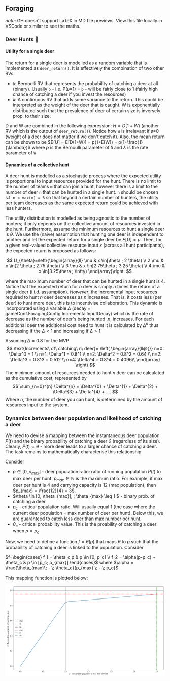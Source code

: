## Foraging
*note*: GH doesn't support LaTeX in MD file previews. View this file locally in VSCode or similar to see the maths.
### Deer Hunts 🦌

#### Utility for a single deer
The return for a single deer is modelled as a random variable that is implemented as `deer_return()`. It is effectively the combination of two other RVs:
- `D`: Bernoulli RV that represents the probability of catching a deer at all (binary). Usually `p` - i.e. P(`D`=1) = `p` - will be fairly close to 1 (fairly high chance of catching a deer if you invest the resources)
- `W`: A continuous RV that adds some variance to the return. This could be interpreted as the weight of the deer that is caught. W is exponentially distributed such that the prevalence of deer of certain size is inversely prop. to their size.

D and W are combined in the following expression: $H = D(1+W)$ (another RV which is the output of `deer_return()`). Notice how `W` is irrelevant if `D`=0 (weight of a deer does not matter if we don't catch it). Also, the mean return can be shown to be $E[U] = E[D(1+W)] = p(1+E[W]) = p(1+\frac{1}{\lambda})$ where $p$ is the Bernoulli parameter of `D` and $\lambda$ is the rate parameter of `W`

#### Dynamics of a collective hunt
A deer hunt is modelled as a stochastic process where the expected utility is proportional to input resources provided for the hunt. There is no limit to the number of teams `m` that can join a hunt, however there is a limit to the number of deer `n` that can be hunted in a single hunt. `n` should be chosen s.t. `n < max(m) = 6` so that beyond a certain number of hunters, the utility per team decreases as the same expected return could be achieved with less hunters. 

The utility distribution is modelled as being agnostic to the number of hunters; it only depends on the collective amount of resources invested in the hunt. Furthermore, assume the minimum resources to hunt a single deer is $\theta$. We use the (naive) assumption that hunting one deer is independent to another and let the expected return for a single deer be $E[U]=\mu$. Then, for a given real-valued collective resource input $x$ (across all hunt participants), the expected return is proposed as follows:

$$
U_{\theta}=\left\{\begin{array}{ll}
\mu & x \in[\theta ; 2 \theta) \\
2 \mu & x \in[2 \theta ; 2.75 \theta) \\
3 \mu & x \in[2.75\theta ; 3.25 \theta) \\
4 \mu & x \in[3.25\theta ; \infty)
\end{array}\right.
$$

where the maximum number of deer that can be hunted in a single hunt is 4. Notice that the expected return for $n$ deer is simply $n$ times the return of a single deer (i.i.d. assumption). *However*, the incremental input resources required to hunt $n$ deer decreases as $n$ increases. That is, it costs less (per deer) to hunt more deer, this is to incentivise collaboration. This dynamic is incorporated using a variable $\Delta$ (decay = gameConf.ForagingConfig.IncrementalInputDecay) which is the rate of decrease as the number of deer's being hunted ,$n$, increases. For each additional deer the additional cost need to hunt it is calculated by $\Delta^n$ thus decreasing if the $\Delta < 1$ and increasing if $\Delta > 1$. 

Assuming $\Delta=0.8$ for the MVP 
$$ \text{Increments\ of\ catching\ n\ deer}=
\left( \begin{array}{ll@{}}
n=0: \Delta^0 = 1 \\
n=1: \Delta^1 = 0.8^1 \\
n=2: \Delta^2 = 0.8^2 = 0.64 \\
n=2: \Delta^3 = 0.8^3 = 0.512 \\
n=4: \Delta^4 = 0.8^4 = 0.4096\\ 
\end{array} \right) $$
The minimum amount of resources needed to hunt $n$ deer can be calculated as the cumulative cost, represented by 
$$ 
\sum_{n=0}^{n} \Delta^{n} = \Delta^{0} + \Delta^{1} + \Delta^{2} + \Delta^{3} + \Delta^{4} + ....
$$
Where $n$, the number of deer you can hunt, is determined by the amount of resources input to the system.

### Dynamics between deer population and likelihood of catching a deer

We need to devise a mapping between the instantaneous deer population $P(t)$ and the binary probability of catching a deer $\theta$ (regardless of its size). Clearly, $P(t) \propto \theta$ - more deer leads to a larger chance of catching a deer. The task remains to mathematically characterise this relationship. 

Consider 
- $p \in [0, p_{max}]$ - deer population ratio: ratio of running population $P(t)$ to max deer per hunt. $p_{max} \in \mathbb{N}$ is the maximum ratio. For example, if max deer per hunt is 4 and carrying capacity is 12 (max population), then $p_{max} = \frac{12}{4} = 3$.  
- $\theta \in [0, \theta_{max}], \; \theta_{max} \leq 1 $ - binary prob. of catching a deer
- $p_c$ - critical population ratio. Will usually equal 1 (the case where the current deer population = max number of deer per hunt). Below this, we are guaranteed to catch less deer than max number per hunt.
- $\theta_c$ - critical probability value. This is the proability of catching a deer when $p=p_c$

Now, we need to define a function $f = \theta(p)$ that maps $\theta$ to $p$ such that the probability of catching a deer is linked to the population. Consider

$f=\begin{cases} 
      f_1 = \theta_c p & p \in [0; p_c] \\
      f_2 = \alpha(p-p_c) + \theta_c & p \in [p_c; p_{max}]
\end{cases}$
where $\alpha = \frac{\theta_{max}\; - \; \theta_c}{p_{max} \; - \; p_c}$

This mapping function is plotted below:

![alt text](assets/deer_pop_prob.png "Deer Population vs Prob. of Catching Deer")
